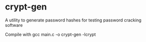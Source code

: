 # crypt-gen
A utility to generate password hashes for testing password cracking software

Compile with gcc main.c -o crypt-gen -lcrypt
